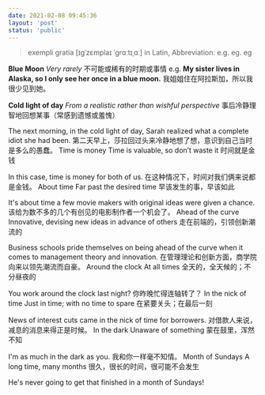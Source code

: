 ```yaml
---
date: 2021-02-08 09:45:36
layout: 'post'
status: 'public'
---
```


> exempli gratia [ɪɡˈzɛmplaɪ ˈɡrɑːtɪˌɑː] in Latin, Abbreviation: e.g. eg. eg

**Blue Moon**
 *Very rarely* 
不可能或稀有的时期或事情
e.g.
**My sister lives in Alaska, so I only see her once in a blue moon.**
我姐姐住在阿拉斯加，所以我很少见到她。

**Cold light of day**
 *From a realistic rather than wishful perspective* 
事后冷静理智地回想某事（常感到遗憾或羞愧）

The next morning, in the cold light of day, Sarah realized what a complete idiot she had been.
第二天早上，莎拉回过头来冷静地想了想，意识到自己当时是多么的愚蠢。
Time is money
Time is valuable, so don’t waste it
时间就是金钱

In this case, time is money for both of us.
在这种情况下，时间对我们俩来说都是金钱。
About time
Far past the desired time
早该发生的事，早该如此

It's about time a few movie makers with original ideas were given a chance.
该给为数不多的几个有创见的电影制作者一个机会了。
Ahead of the curve
Innovative, devising new ideas in advance of others
走在前端的，引领创新潮流的

Business schools pride themselves on being ahead of the curve when it comes to management theory and innovation.
在管理理论和创新方面，商学院向来以领先潮流而自豪。
Around the clock
At all times
全天的，全天候的；不分昼夜的

You work around the clock last night?
你昨晚忙得连轴转了？
In the nick of time
Just in time; with no time to spare
在紧要关头；在最后一刻

News of interest cuts came in the nick of time for borrowers.
对借款人来说，减息的消息来得正是时候。
In the dark
Unaware of something
蒙在鼓里，浑然不知

I'm as much in the dark as you.
我和你一样毫不知情。
Month of Sundays
A long time, many months
很久，很长的时间，很可能不会发生

He's never going to get that finished in a month of Sundays!